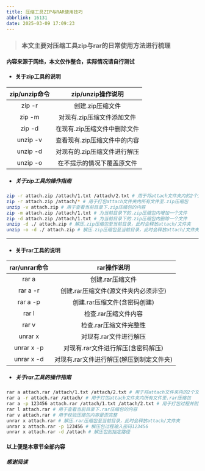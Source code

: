 ```yaml
---
title: 压缩工具ZIP与RAR使用技巧
abbrlink: 16131
date: 2025-03-09 17:09:23
---
```


> ### 本文主要对压缩工具zip与rar的日常使用方法进行梳理
#### 内容来源于网络，本文仅作整合，实际情况请自行测试

- #### 关于zip工具的说明

| zip/unzip命令 | zip/unzip操作说明 |
| :------: | :------: |
| zip -r | 创建.zip压缩文件 | 
| zip -m | 对现有.zip压缩文件添加文件 |
| zip -d | 在现有.zip压缩文件中删除文件 |
| unzip -v | 查看现有.zip压缩文件中的内容 |
| unzip -d | 对现有的.zip压缩文件进行解压 |
| unzip -o | 在不提示的情况下覆盖原文件 |

- ##### 关于zip工具的操作指南
``` bash
zip -r attach.zip /attach/1.txt /attach/2.txt # 用于将attach文件夹内的2个文件打包至.zip压缩包
zip -r attach.zip /attach/* # 用于打包attach文件夹内所有文件至.zip压缩包
unzip -v attach.zip # 用于查看当前目录下.zip压缩包的内容
zip -m attach.zip /attach/1.txt # 为当前目录下的.zip压缩包内增加一个文件
zip -d attach.zip /attach/1.txt # 为当前目录下的.zip压缩包内删除一个文件
unzip -d ./ attach.zip # 解压.zip压缩包至当前目录，此时会释放attach/文件夹
unzip -o -d ./ attach.zip # 解压.zip压缩包至当前目录，此时会释放attach/文件夹并覆盖当前目录重名文件
```

---

- #### 关于rar工具的说明

| rar/unrar命令 | rar操作说明 |
| :------: | :------: |
| rar a | 创建.rar压缩文件 |
| rar a -r  | 创建.rar压缩文件(源文件夹内必须非空) |
| rar a -p | 创建.rar压缩文件(含密码创建) |
| rar l | 检查.rar压缩文件内容 |
| rar v | 检查.rar压缩文件完整性 |
| unrar x | 对现有.rar文件进行解压 |
| unrar x -p | 对现有.rar文件进行解压(含密码解压) |
| unrar x -d | 对现有.rar文件进行解压(解压到制定文件夹) |


- ##### 关于rar工具的操作指南
``` bash
rar a attach.rar /attach/1.txt /attach/2.txt # 用于将attach文件夹内的2个文件打包至.rar压缩包
rar a -r attach.rar /attach/ # 用于打包attach文件夹内所有文件至.rar压缩包
rar a -p 123456 attach.rar /attach/1.txt /attach/2.txt # 用于打包过程并附加密码123456
rar l attach.rar # 用于查看当前目录下.rar压缩包的内容
rar v attach.rar # 用于校验压缩包内容是否完整
unrar x attach.rar # 解压.rar压缩包至当前目录，此时会释放attach/文件夹
unrar x attach.rar -p 123456 # 解压包过程输入密码123456
unrar x attach.rar -d /attach # 解压包到指定路径
```

#### 以上便是本章节全部内容
##### 感谢阅读
